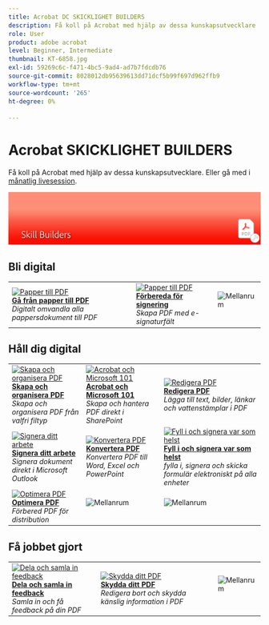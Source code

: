 ```yaml
---
title: Acrobat DC SKICKLIGHET BUILDERS
description: Få koll på Acrobat med hjälp av dessa kunskapsutvecklare
role: User
product: adobe acrobat
level: Beginner, Intermediate
thumbnail: KT-6858.jpg
exl-id: 59269c6c-f471-4bc5-9ad4-ad7b7fdcdb76
source-git-commit: 8028012db95639613dd71dcf5b99f697d962ffb9
workflow-type: tm+mt
source-wordcount: '265'
ht-degree: 0%

---
```


# Acrobat SKICKLIGHET BUILDERS

Få koll på Acrobat med hjälp av dessa kunskapsutvecklare. Eller gå med i [månatlig livesession](skill-builder-webinars.md).

![Acrobat SKILLS BUILDER-BILD](../assets/Hero-SkillBuilders.png)

## Bli digital

<table style="table-layout:fixed">
<tr>
  <td>
    <a href="https://doccloud.adobeconnect.com/paperpdf/" target="_blank">
      <img alt="Papper till PDF" src="../assets/sb_papertopdf.png" />
    </a>
    <div>
    <a href="https://doccloud.adobeconnect.com/paperpdf/" target="_blank"><strong>Gå från papper till PDF</strong></a>
    </div>
    <em>Digitalt omvandla alla pappersdokument till PDF</em>
    <br>
  </td>
  <td>
    <a href="https://doccloud.adobeconnect.com/skillbuilder-sigforms/" target="_blank">
      <img alt="Papper till PDF" src="../assets/sb_prepareforsignature.png" />
    </a>
    <div>
    <a href="https://doccloud.adobeconnect.com/skillbuilder-sigforms/" target="_blank"><strong>Förbereda för signering</strong></a>
    </div>
    <em>Skapa PDF med e-signaturfält</em>
    <br>
  </td>
  <td>
    <img alt="Mellanrum" src="../assets/Whitespacer.png" />
    <div>
    <br>
  </td>
</tr>
</table>

## Håll dig digital

<table style="table-layout:fixed">
<tr>
 <td>
    <a href="https://doccloud.adobeconnect.com/createpdfs/" target="_blank">
      <img alt="Skapa och organisera PDF" src="../assets/sb_create.png" />
    </a>
    <div>
    <a href="https://doccloud.adobeconnect.com/createpdfs/" target="_blank"><strong>Skapa och organisera PDF</strong></a>
    </div>
    <em>Skapa och organisera PDF från valfri filtyp</em>
    <br>
  </td>
  <td>
    <a href="https://doccloud.adobeconnect.com/micro/" target="_blank">
      <img alt="Acrobat och Microsoft 101" src="../assets/sb_microsoft.png" />
    </a>
    <div>
    <a href="https://doccloud.adobeconnect.com/micro/" target="_blank"><strong>Acrobat och Microsoft 101</strong></a>
    </div>
    <em>Skapa och hantera PDF direkt i SharePoint</em>
    <br>
  </td>
  <td>
    <a href="https://doccloud.adobeconnect.com/editpdf/" target="_blank">
      <img alt="Redigera PDF" src="../assets/sb_edit.png" />
    </a>
    <div>
    <a href="https://doccloud.adobeconnect.com/editpdf/" target="_blank"><strong>Redigera PDF</strong></a>
    </div>
    <em>Lägga till text, bilder, länkar och vattenstämplar i PDF</em>
    <br>
  </td>
</tr>
<tr>
  <td>
    <a href="https://doccloud.adobeconnect.com/sign/" target="_blank">
      <img alt="Signera ditt arbete" src="../assets/sb_signed.png" />
    </a>
    <div>
    <a href="https://doccloud.adobeconnect.com/sign/" target="_blank"><strong>Signera ditt arbete</strong></a>
    </div>
    <em>Signera dokument direkt i Microsoft Outlook</em>
    <br>
  </td>
  <td>
    <a href="https://doccloud.adobeconnect.com/convertpdfs/" target="_blank">
      <img alt="Konvertera PDF" src="../assets/sb_convert.png" />
    </a>
    <div>
    <a href="https://doccloud.adobeconnect.com/convertpdfs/" target="_blank"><strong>Konvertera PDF</strong></a>
    </div>
    <em>Konvertera PDF till Word, Excel och PowerPoint</em>
    <br>
  </td>
  <td>
    <a href="https://doccloud.adobeconnect.com/fillsign/" target="_blank">
      <img alt="Fyll i och signera var som helst" src="../assets/sb_fill.png" />
    </a>
    <div>
    <a href="https://doccloud.adobeconnect.com/fillsign/" target="_blank"><strong>Fyll i och signera var som helst</strong></a>
    </div>
    <em>fylla i, signera och skicka formulär elektroniskt på alla enheter</em>
    <br>
  </td>
</tr>
<tr>
  <td>
    <a href="https://doccloud.adobeconnect.com/optimizepdfs/" target="_blank">
      <img alt="Optimera PDF" src="../assets/sb_optimize.png" />
    </a>
    <div>
    <a href="https://doccloud.adobeconnect.com/optimizepdfs/" target="_blank"><strong>Optimera PDF</strong></a>
    </div>
    <em>Förbered PDF för distribution</em>
    <br>
  </td>
  <td>
   <img alt="Mellanrum" src="../assets/Whitespacer.png" />
    <div>
    <br>
  </td>
  <td>
   <img alt="Mellanrum" src="../assets/Whitespacer.png" />
    <div>
    <br>
  </td>
</tr>
</table>

## Få jobbet gjort

<table style="table-layout:fixed">
<tr>
  <td>
    <a href="https://doccloud.adobeconnect.com/skillbuilder-share/" target="_blank">
      <img alt="Dela och samla in feedback" src="../assets/sb_feedback.png" />
    </a>
    <div>
    <a href="https://doccloud.adobeconnect.com/skillbuilder-share/" target="_blank"><strong>Dela och samla in feedback</strong></a>
    </div>
    <em>Samla in och få feedback på din PDF</em>
    <br>
  </td>
  <td>
    <a href="https://doccloud.adobeconnect.com/securepdfs/" target="_blank">
      <img alt="Skydda ditt PDF" src="../assets/sb_secure.png" />
    </a>
    <div>
    <a href="https://doccloud.adobeconnect.com/securepdfs/" target="_blank"><strong>Skydda ditt PDF</strong></a>
    </div>
    <em>Redigera bort och skydda känslig information i PDF</em>
    <br>
  </td>
  <td>
   <img alt="Mellanrum" src="../assets/Whitespacer.png" />
    <div>
    <br>
  </td>
</tr>
</table>
